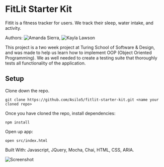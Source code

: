 # FitLit Starter Kit

Fitlit is a fitness tracker for users. We track their sleep, water intake, and activity. 

Authors: ![Amanda Sierra](https://github.com/Asilo5), ![Kayla Lawson](https://github.com/KaylaLawson)

This project is a two week project at Turing School of Software & Design, and was made to help us learn how to implement OOP (Object Oriented Programming). We as well needed to create a testing suite that thoroughly tests all functionality of the application.

## Setup

Clone down the repo.

``git clone https://github.com/Asilo5/fitlit-starter-kit.git <name your cloned repo>``

Once you have cloned the repo, install dependencies:

``npm install``

Open up app:

`` open src/index.html ``

Built With:
Javascript,
JQuery,
Mocha,
Chai,
HTML,
CSS, 
ARIA.

![Screenshot](https://github.com/Asilo5/fitlit-starter-kit/blob/master/fitlit.gif)
